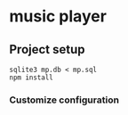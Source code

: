 # music player


## Project setup
```
sqlite3 mp.db < mp.sql
npm install
```


### Customize configuration
